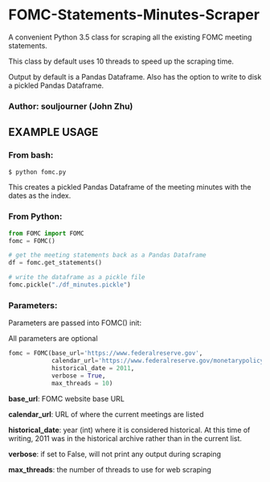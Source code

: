 # FOMC-Statements-Minutes-Scraper
A convenient Python 3.5 class for scraping all the existing FOMC meeting statements.

This class by default uses 10 threads to speed up the scraping time.

Output by default is a Pandas Dataframe.  Also has the option to write to disk a pickled Pandas Dataframe.


### Author: souljourner (John Zhu)


## EXAMPLE USAGE

### From bash:

```bash
$ python fomc.py
```
This creates a pickled Pandas Dataframe of the meeting minutes with the dates as the index.



### From Python:

```python
from FOMC import FOMC
fomc = FOMC()

# get the meeting statements back as a Pandas Dataframe
df = fomc.get_statements()

# write the dataframe as a pickle file
fomc.pickle("./df_minutes.pickle")
```

### Parameters:
Parameters are passed into FOMC() init:

All parameters are optional

```python
fomc = FOMC(base_url='https://www.federalreserve.gov', 
            calendar_url='https://www.federalreserve.gov/monetarypolicy/fomccalendars.htm',
            historical_date = 2011,
            verbose = True,
            max_threads = 10)

```

**base_url**: FOMC website base URL

**calendar_url**: URL of where the current meetings are listed

**historical_date**: year (int) where it is considered historical.  At this time of writing, 2011 was in the historical archive rather than in the current list.

**verbose**: if set to False, will not print any output during scraping

**max_threads**: the number of threads to use for web scraping

